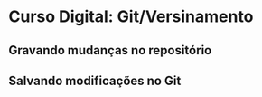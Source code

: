 # Curso Digital: Git/Versinamento

## Gravando mudanças no repositório

## Salvando modificações no Git
